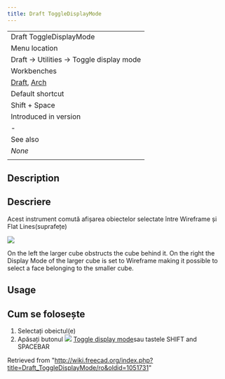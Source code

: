 ```yaml
---
title: Draft ToggleDisplayMode
---
```

|  |
| --- |
| Draft ToggleDisplayMode |
| Menu location |
| Draft → Utilities → Toggle display mode |
| Workbenches |
| [Draft](/Draft_Workbench "Draft Workbench"), [Arch](/Arch_Workbench "Arch Workbench") |
| Default shortcut |
| Shift + Space |
| Introduced in version |
| - |
| See also |
| *None* |
|  |

## Description

## Descriere

Acest instrument comută afișarea obiectelor selectate între Wireframe și Flat Lines(suprafețe)

![](/images/Draft_ToggleDisplayMode_example.png)

On the left the larger cube obstructs the cube behind it. On the right the Display Mode of the larger cube is set to Wireframe making it possible to select a face belonging to the smaller cube.

## Usage

## Cum se folosește

1. Selectați obeictul(e)
2. Apăsați butonul ![](/images/Draft_ToggleDisplayMode.png) [Toggle display mode](/Draft_ToggleDisplayMode "Draft ToggleDisplayMode")sau tastele SHIFT and SPACEBAR

Retrieved from "<http://wiki.freecad.org/index.php?title=Draft_ToggleDisplayMode/ro&oldid=1051731>"